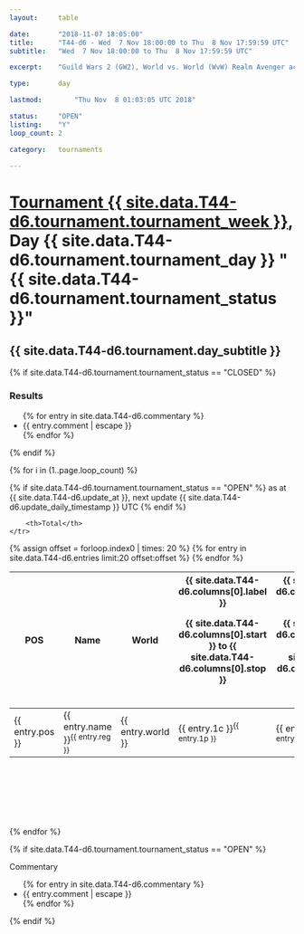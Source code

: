 ```yaml
---
layout: 	table

date: 		"2018-11-07 18:05:00"
title: 		"T44-d6 - Wed  7 Nov 18:00:00 to Thu  8 Nov 17:59:59 UTC"
subtitle: 	"Wed  7 Nov 18:00:00 to Thu  8 Nov 17:59:59 UTC"

excerpt:    "Guild Wars 2 (GW2), World vs. World (WvW) Realm Avenger achivement Tournament. \"Every Kill Counts\""

type:       day

lastmod: 		"Thu Nov  8 01:03:05 UTC 2018"

status:     "OPEN"
listing:    "Y"
loop_count: 2

category: 	tournaments

---
```

<div class="table_header">
    <h1><a href="{{ site.data.T44-d6.tournament.week_url }}">Tournament {{ site.data.T44-d6.tournament.tournament_week }}</a>, Day {{ site.data.T44-d6.tournament.tournament_day }} "{{ site.data.T44-d6.tournament.tournament_status }}"</h1>
    <h2>{{ site.data.T44-d6.tournament.day_subtitle }}</h2> 
</div>

{% if site.data.T44-d6.tournament.tournament_status == "CLOSED" %} 
<div class="commentary">
  <h3>Results</h3>
  <ul>
    {% for entry in site.data.T44-d6.commentary %}
    <li class="commentary_list">{{ entry.comment | escape }}</li>
    {% endfor %}
  </ul>
</div>
{% endif %}


{% for i in (1..page.loop_count) %}

{% if site.data.T44-d6.tournament.tournament_status == "OPEN" %} 
<span class="table_nextupdate">as at {{ site.data.T44-d6.update_at }}, next update {{ site.data.T44-d6.update_daily_timestamp }} UTC</span> 
{% endif %}

<table class="day_table">
  <colgroup>
    <col style="width:18px">
    <col style="width:55px">
    <col style="width:55px">
    <col style="width:12px">
    <col style="width:12px">
    <col style="width:12px">
    <col style="width:12px">
    <col style="width:12px">
    <col style="width:12px">
    <col style="width:12px">
    <col style="width:12px">
    <col style="width:12px">
    <col style="width:12px">
    <col style="width:12px">
    <col style="width:12px">
    <col style="width:12px">
    <col style="width:12px">
    <col style="width:12px">
    <col style="width:12px">
    <col style="width:12px">
    <col style="width:12px">
    <col style="width:12px">
    <col style="width:12px">
    <col style="width:12px">
    <col style="width:12px">
    <col style="width:12px">
    <col style="width:12px">
    <col style="width:18px">
  </colgroup>  
  <thead>
    <tr>
        <th>POS</th>
        <th class="AlignLeft">Name</th>
        <th class="AlignLeft">World</th>

<th><div class="label">{{ site.data.T44-d6.columns[0].label }}<p class="onhover">{{ site.data.T44-d6.columns[0].start }} to {{ site.data.T44-d6.columns[0].stop }}</p></div>​</th>
<th><div class="label">{{ site.data.T44-d6.columns[1].label }}<p class="onhover">{{ site.data.T44-d6.columns[1].start }} to {{ site.data.T44-d6.columns[1].stop }}</p></div>​</th>
<th><div class="label">{{ site.data.T44-d6.columns[2].label }}<p class="onhover">{{ site.data.T44-d6.columns[2].start }} to {{ site.data.T44-d6.columns[2].stop }}</p></div>​</th>
<th><div class="label">{{ site.data.T44-d6.columns[3].label }}<p class="onhover">{{ site.data.T44-d6.columns[3].start }} to {{ site.data.T44-d6.columns[3].stop }}</p></div>​</th>
<th><div class="label">{{ site.data.T44-d6.columns[4].label }}<p class="onhover">{{ site.data.T44-d6.columns[4].start }} to {{ site.data.T44-d6.columns[4].stop }}</p></div>​</th>
<th><div class="label">{{ site.data.T44-d6.columns[5].label }}<p class="onhover">{{ site.data.T44-d6.columns[5].start }} to {{ site.data.T44-d6.columns[5].stop }}</p></div>​</th>
<th><div class="label">{{ site.data.T44-d6.columns[6].label }}<p class="onhover">{{ site.data.T44-d6.columns[6].start }} to {{ site.data.T44-d6.columns[6].stop }}</p></div>​</th>
<th><div class="label">{{ site.data.T44-d6.columns[7].label }}<p class="onhover">{{ site.data.T44-d6.columns[7].start }} to {{ site.data.T44-d6.columns[7].stop }}</p></div>​</th>
<th><div class="label">{{ site.data.T44-d6.columns[8].label }}<p class="onhover">{{ site.data.T44-d6.columns[8].start }} to {{ site.data.T44-d6.columns[8].stop }}</p></div>​</th>
<th><div class="label">{{ site.data.T44-d6.columns[9].label }}<p class="onhover">{{ site.data.T44-d6.columns[9].start }} to {{ site.data.T44-d6.columns[9].stop }}</p></div>​</th>
<th><div class="label">{{ site.data.T44-d6.columns[10].label }}<p class="onhover">{{ site.data.T44-d6.columns[10].start }} to {{ site.data.T44-d6.columns[10].stop }}</p></div>​</th>

<th><div class="label">{{ site.data.T44-d6.columns[11].label }}<p class="onhover">{{ site.data.T44-d6.columns[11].start }} to {{ site.data.T44-d6.columns[11].stop }}</p></div>​</th>
<th><div class="label">{{ site.data.T44-d6.columns[12].label }}<p class="onhover">{{ site.data.T44-d6.columns[12].start }} to {{ site.data.T44-d6.columns[12].stop }}</p></div>​</th>
<th><div class="label">{{ site.data.T44-d6.columns[13].label }}<p class="onhover">{{ site.data.T44-d6.columns[13].start }} to {{ site.data.T44-d6.columns[13].stop }}</p></div>​</th>
<th><div class="label">{{ site.data.T44-d6.columns[14].label }}<p class="onhover">{{ site.data.T44-d6.columns[14].start }} to {{ site.data.T44-d6.columns[14].stop }}</p></div>​</th>
<th><div class="label">{{ site.data.T44-d6.columns[15].label }}<p class="onhover">{{ site.data.T44-d6.columns[15].start }} to {{ site.data.T44-d6.columns[15].stop }}</p></div>​</th>
<th><div class="label">{{ site.data.T44-d6.columns[16].label }}<p class="onhover">{{ site.data.T44-d6.columns[16].start }} to {{ site.data.T44-d6.columns[16].stop }}</p></div>​</th>
<th><div class="label">{{ site.data.T44-d6.columns[17].label }}<p class="onhover">{{ site.data.T44-d6.columns[17].start }} to {{ site.data.T44-d6.columns[17].stop }}</p></div>​</th>
<th><div class="label">{{ site.data.T44-d6.columns[18].label }}<p class="onhover">{{ site.data.T44-d6.columns[18].start }} to {{ site.data.T44-d6.columns[18].stop }}</p></div>​</th>
<th><div class="label">{{ site.data.T44-d6.columns[19].label }}<p class="onhover">{{ site.data.T44-d6.columns[19].start }} to {{ site.data.T44-d6.columns[19].stop }}</p></div>​</th>
<th><div class="label">{{ site.data.T44-d6.columns[20].label }}<p class="onhover">{{ site.data.T44-d6.columns[20].start }} to {{ site.data.T44-d6.columns[20].stop }}</p></div>​</th>

<th><div class="label">{{ site.data.T44-d6.columns[21].label }}<p class="onhover">{{ site.data.T44-d6.columns[21].start }} to {{ site.data.T44-d6.columns[21].stop }}</p></div>​</th>
<th><div class="label">{{ site.data.T44-d6.columns[22].label }}<p class="onhover">{{ site.data.T44-d6.columns[22].start }} to {{ site.data.T44-d6.columns[22].stop }}</p></div>​</th>
<th><div class="label">{{ site.data.T44-d6.columns[23].label }}<p class="onhover">{{ site.data.T44-d6.columns[23].start }} to {{ site.data.T44-d6.columns[23].stop }}</p></div>​</th>

        <th>Total</th>
    </tr>
  </thead>
  {% assign offset = forloop.index0 | times: 20 %}
<tbody>
{% for entry in site.data.T44-d6.entries limit:20 offset:offset %}
  <tr>
    <td class="pl{{ entry.pos }}">{{ entry.pos }}</td>
    <td class="AlignLeft">{{ entry.name }}<sup>{{ entry.reg }}</sup></td>
    <td class="AlignLeft">{{ entry.world }}</td>
    <td class="pl{{ entry.1p }}">{{ entry.1c }}<sup>{{ entry.1p }}</sup></td>
    <td class="pl{{ entry.2p }}">{{ entry.2c }}<sup>{{ entry.2p }}</sup></td>
    <td class="pl{{ entry.3p }}">{{ entry.3c }}<sup>{{ entry.3p }}</sup></td>
    <td class="pl{{ entry.4p }}">{{ entry.4c }}<sup>{{ entry.4p }}</sup></td>
    <td class="pl{{ entry.5p }}">{{ entry.5c }}<sup>{{ entry.5p }}</sup></td>
    <td class="pl{{ entry.6p }}">{{ entry.6c }}<sup>{{ entry.6p }}</sup></td>
    <td class="pl{{ entry.7p }}">{{ entry.7c }}<sup>{{ entry.7p }}</sup></td>
    <td class="pl{{ entry.8p }}">{{ entry.8c }}<sup>{{ entry.8p }}</sup></td>
    <td class="pl{{ entry.9p }}">{{ entry.9c }}<sup>{{ entry.9p }}</sup></td>
    <td class="pl{{ entry.10p }}">{{ entry.10c }}<sup>{{ entry.10p }}</sup></td>
    <td class="pl{{ entry.11p }}">{{ entry.11c }}<sup>{{ entry.11p }}</sup></td>
    <td class="pl{{ entry.12p }}">{{ entry.12c }}<sup>{{ entry.12p }}</sup></td>
    <td class="pl{{ entry.13p }}">{{ entry.13c }}<sup>{{ entry.13p }}</sup></td>
    <td class="pl{{ entry.14p }}">{{ entry.14c }}<sup>{{ entry.14p }}</sup></td>
    <td class="pl{{ entry.15p }}">{{ entry.15c }}<sup>{{ entry.15p }}</sup></td>
    <td class="pl{{ entry.16p }}">{{ entry.16c }}<sup>{{ entry.16p }}</sup></td>
    <td class="pl{{ entry.17p }}">{{ entry.17c }}<sup>{{ entry.17p }}</sup></td>
    <td class="pl{{ entry.18p }}">{{ entry.18c }}<sup>{{ entry.18p }}</sup></td>
    <td class="pl{{ entry.19p }}">{{ entry.19c }}<sup>{{ entry.19p }}</sup></td>
    <td class="pl{{ entry.20p }}">{{ entry.20c }}<sup>{{ entry.20p }}</sup></td>
    <td class="pl{{ entry.21p }}">{{ entry.21c }}<sup>{{ entry.21p }}</sup></td>
    <td class="pl{{ entry.22p }}">{{ entry.22c }}<sup>{{ entry.22p }}</sup></td>
    <td class="pl{{ entry.23p }}">{{ entry.23c }}<sup>{{ entry.23p }}</sup></td>
    <td class="pl{{ entry.24p }}">{{ entry.24c }}<sup>{{ entry.24p }}</sup></td>
    <td>{{ entry.total }}</td>
  </tr>
{% endfor %}  
</tbody>
</table>
<div class="leaderboard">
  <script async src="//pagead2.googlesyndication.com/pagead/js/adsbygoogle.js"></script>
  <!-- 728x90 -->
  <ins class="adsbygoogle"
       style="display:inline-block;width:728px;height:90px"
       data-ad-client="ca-pub-3274917281288240"
       data-ad-slot="3870538733"></ins>
  <script>
  (adsbygoogle = window.adsbygoogle || []).push({});
  </script>    
</div>
<br />
{% endfor %}

{% if site.data.T44-d6.tournament.tournament_status == "OPEN" %} 
<div class="commentary">
  <span class="commentary_title">Commentary</span>
  <ul>
    {% for entry in site.data.T44-d6.commentary %}
    <li class="commentary_list">{{ entry.comment | escape }}</li>
    {% endfor %}
  </ul>
</div>
{% endif %}


